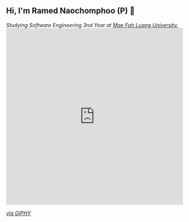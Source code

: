 ## Hi, I'm Ramed Naochomphoo (P) 👋

<p><em>Studying Software Engineering 3nd Year at <a href="https://en.mfu.ac.th/home.html"> Mae Fah Luang University.
<iframe src="https://giphy.com/embed/duX0jtSZeJXm3zCi7E" width="480" height="480" style="" frameBorder="0" class="giphy-embed" allowFullScreen></iframe><p><a href="https://giphy.com/stickers/cat-coko-mixflavor-duX0jtSZeJXm3zCi7E">via GIPHY</a></p>
